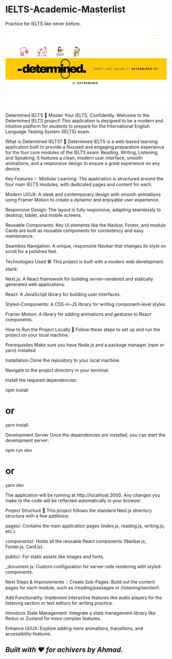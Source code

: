 # IELTS-Academic-Masterlist
Practice for IELTS like never before.
![IELTS Academic Materialist](ielts.png)

Determined IELTS 🎯
Master Your IELTS, Confidently.
Welcome to the Determined IELTS project! This application is designed to be a modern and intuitive platform for students to prepare for the International English Language Testing System (IELTS) exam.

What is Determined IELTS? 🤔
Determined IELTS is a web-based learning application built to provide a focused and engaging preparation experience for the four core modules of the IELTS exam: Reading, Writing, Listening, and Speaking. It features a clean, modern user interface, smooth animations, and a responsive design to ensure a great experience on any device.

Key Features ✨
Modular Learning: The application is structured around the four main IELTS modules, with dedicated pages and content for each.

Modern UI/UX: A sleek and contemporary design with smooth animations using Framer Motion to create a dynamic and enjoyable user experience.

Responsive Design: The layout is fully responsive, adapting seamlessly to desktop, tablet, and mobile screens.

Reusable Components: Key UI elements like the Navbar, Footer, and module Cards are built as reusable components for consistency and easy maintenance.

Seamless Navigation: A unique, responsive Navbar that changes its style on scroll for a polished feel.

Technologies Used 🛠️
This project is built with a modern web development stack:

Next.js: A React framework for building server-rendered and statically generated web applications.

React: A JavaScript library for building user interfaces.

Styled-Components: A CSS-in-JS library for writing component-level styles.

Framer Motion: A library for adding animations and gestures to React components.

How to Run the Project Locally 🚀
Follow these steps to set up and run the project on your local machine.


Prerequisites
Make sure you have Node.js and a package manager (npm or yarn) installed.

Installation
Clone the repository to your local machine.

Navigate to the project directory in your terminal.

Install the required dependencies:

npm install
# or
yarn install

Development Server
Once the dependencies are installed, you can start the development server:

npm run dev
# or
yarn dev

The application will be running at http://localhost:3000. Any changes you make to the code will be reflected automatically in your browser.

Project Structure 📂
This project follows the standard Next.js directory structure with a few additions:

pages/: Contains the main application pages (index.js, reading.js, writing.js, etc.).

components/: Holds all the reusable React components (Navbar.js, Footer.js, Card.js).

public/: For static assets like images and fonts.

_document.js: Custom configuration for server-side rendering with styled-components.

Next Steps & Improvements 💡
Create Sub-Pages: Build out the content pages for each module, such as /reading/passages or /listening/section1.

Add Functionality: Implement interactive features like audio players for the listening section or text editors for writing practice.

Introduce State Management: Integrate a state management library like Redux or Zustand for more complex features.

Enhance UI/UX: Explore adding more animations, transitions, and accessibility features.
## *Built with ❤️ for achivers by Ahmad.*
